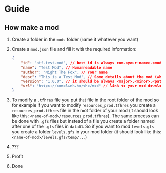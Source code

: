 # Guide

## How make a mod

1. Create a folder in the `mods` folder (name it whatever you want)
2. Create a `mod.json` file and fill it with the required information:

    ```json
    {
        "id": "ntf.test.mod", // best id is always com.<your-name>.<mod-name>
        "name": "Test Mod", // Humanreadable name
        "author": "Night The Fox", // Your name
        "desc": "This is a Test Mod", // Some details about the mod (what it adds/changes etc)
        "version": "1.0.0", // it should be always <major>.<minor>.<patch>
        "url": "https://somelink.to/the/mod" // link to your mod download (GameBanana, direct zip download)
    }
    ```

3. To modify a `.tfhres` file you put that file in the root folder of the mod so for example if you want to modify `resources_prod.tfhres` you create a `resources_prod.tfhres` file in the root folder of your mod (it should look like this: `<name-of-mod>/resources_prod.tfhres`). The same process can be done with `.gfs` files but instead of a file you create a folder named after one of the `.gfs` files in `data01`. So if you want to mod `levels.gfs` you create a folder `levels.gfs` in your mod folder (it should look like this: `<name-of-mod>/levels.gfs/temp/...`)
4. ???
5. Profit
6. Done
